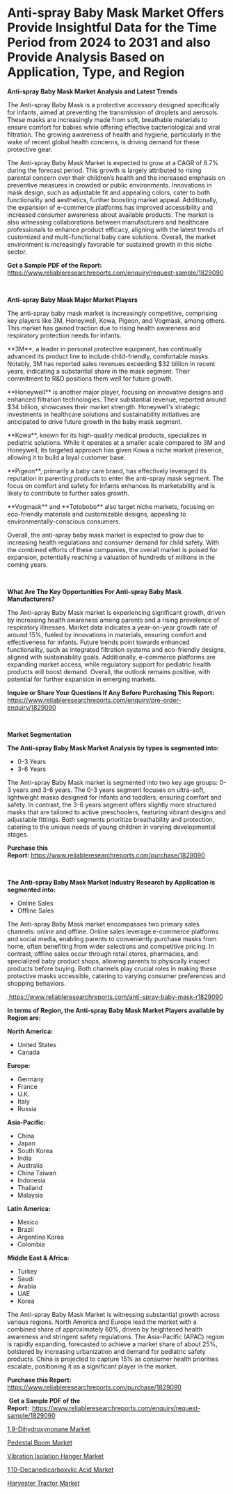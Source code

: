 <p><h1>Anti-spray Baby Mask Market Offers Provide Insightful Data for the Time Period from 2024 to 2031 and also Provide Analysis Based on Application, Type, and Region</h1></p><p><strong>Anti-spray Baby Mask Market Analysis and Latest Trends</strong></p>
<p><p>The Anti-spray Baby Mask is a protective accessory designed specifically for infants, aimed at preventing the transmission of droplets and aerosols. These masks are increasingly made from soft, breathable materials to ensure comfort for babies while offering effective bacteriological and viral filtration. The growing awareness of health and hygiene, particularly in the wake of recent global health concerns, is driving demand for these protective gear.</p><p>The Anti-spray Baby Mask Market is expected to grow at a CAGR of 8.7% during the forecast period. This growth is largely attributed to rising parental concern over their children’s health and the increased emphasis on preventive measures in crowded or public environments. Innovations in mask design, such as adjustable fit and appealing colors, cater to both functionality and aesthetics, further boosting market appeal. Additionally, the expansion of e-commerce platforms has improved accessibility and increased consumer awareness about available products. The market is also witnessing collaborations between manufacturers and healthcare professionals to enhance product efficacy, aligning with the latest trends of customized and multi-functional baby care solutions. Overall, the market environment is increasingly favorable for sustained growth in this niche sector.</p></p>
<p><strong>Get a Sample PDF of the Report:&nbsp;</strong> <a href="https://www.reliableresearchreports.com/enquiry/request-sample/1829090?utm_campaign=28&utm_medium=2&utm_source=Github&utm_content=ia&utm_term=15102024&utm_id=anti-spray-baby-mask">https://www.reliableresearchreports.com/enquiry/request-sample/1829090</a></p>
<p>&nbsp;</p>
<p><strong>Anti-spray Baby Mask Major Market Players</strong></p>
<p><p>The anti-spray baby mask market is increasingly competitive, comprising key players like 3M, Honeywell, Kowa, Pigeon, and Vogmask, among others. This market has gained traction due to rising health awareness and respiratory protection needs for infants.</p><p>**3M**, a leader in personal protective equipment, has continually advanced its product line to include child-friendly, comfortable masks. Notably, 3M has reported sales revenues exceeding $32 billion in recent years, indicating a substantial share in the mask segment. Their commitment to R&D positions them well for future growth.</p><p>**Honeywell** is another major player, focusing on innovative designs and enhanced filtration technologies. Their substantial revenue, reported around $34 billion, showcases their market strength. Honeywell's strategic investments in healthcare solutions and sustainability initiatives are anticipated to drive future growth in the baby mask segment.</p><p>**Kowa**, known for its high-quality medical products, specializes in pediatric solutions. While it operates at a smaller scale compared to 3M and Honeywell, its targeted approach has given Kowa a niche market presence, allowing it to build a loyal customer base.</p><p>**Pigeon**, primarily a baby care brand, has effectively leveraged its reputation in parenting products to enter the anti-spray mask segment. The focus on comfort and safety for infants enhances its marketability and is likely to contribute to further sales growth.</p><p>**Vogmask** and **Totobobo** also target niche markets, focusing on eco-friendly materials and customizable designs, appealing to environmentally-conscious consumers.</p><p>Overall, the anti-spray baby mask market is expected to grow due to increasing health regulations and consumer demand for child safety. With the combined efforts of these companies, the overall market is poised for expansion, potentially reaching a valuation of hundreds of millions in the coming years.</p></p>
<p>&nbsp;</p>
<p><strong>What Are The Key Opportunities For Anti-spray Baby Mask Manufacturers?</strong></p>
<p><p>The Anti-spray Baby Mask market is experiencing significant growth, driven by increasing health awareness among parents and a rising prevalence of respiratory illnesses. Market data indicates a year-on-year growth rate of around 15%, fueled by innovations in materials, ensuring comfort and effectiveness for infants. Future trends point towards enhanced functionality, such as integrated filtration systems and eco-friendly designs, aligned with sustainability goals. Additionally, e-commerce platforms are expanding market access, while regulatory support for pediatric health products will boost demand. Overall, the outlook remains positive, with potential for further expansion in emerging markets.</p></p>
<p><strong>Inquire or Share Your Questions If Any Before Purchasing This Report:</strong> <a href="https://www.reliableresearchreports.com/enquiry/pre-order-enquiry/1829090?utm_campaign=28&utm_medium=2&utm_source=Github&utm_content=ia&utm_term=15102024&utm_id=anti-spray-baby-mask">https://www.reliableresearchreports.com/enquiry/pre-order-enquiry/1829090</a></p>
<p>&nbsp;</p>
<p><strong>Market Segmentation</strong></p>
<p><strong>The Anti-spray Baby Mask Market Analysis by types is segmented into:</strong></p>
<p><ul><li>0-3 Years</li><li>3-6 Years</li></ul></p>
<p><p>The Anti-spray Baby Mask market is segmented into two key age groups: 0-3 years and 3-6 years. The 0-3 years segment focuses on ultra-soft, lightweight masks designed for infants and toddlers, ensuring comfort and safety. In contrast, the 3-6 years segment offers slightly more structured masks that are tailored to active preschoolers, featuring vibrant designs and adjustable fittings. Both segments prioritize breathability and protection, catering to the unique needs of young children in varying developmental stages.</p></p>
<p><strong>Purchase this Report:&nbsp;</strong><a href="https://www.reliableresearchreports.com/purchase/1829090?utm_campaign=28&utm_medium=2&utm_source=Github&utm_content=ia&utm_term=15102024&utm_id=anti-spray-baby-mask">https://www.reliableresearchreports.com/purchase/1829090</a></p>
<p>&nbsp;</p>
<p><strong>The Anti-spray Baby Mask Market Industry Research by Application is segmented into:</strong></p>
<p><ul><li>Online Sales</li><li>Offline Sales</li></ul></p>
<p><p>The Anti-spray Baby Mask market encompasses two primary sales channels: online and offline. Online sales leverage e-commerce platforms and social media, enabling parents to conveniently purchase masks from home, often benefiting from wider selections and competitive pricing. In contrast, offline sales occur through retail stores, pharmacies, and specialized baby product shops, allowing parents to physically inspect products before buying. Both channels play crucial roles in making these protective masks accessible, catering to varying consumer preferences and shopping behaviors.</p></p>
<p><a href="https://www.reliableresearchreports.com/anti-spray-baby-mask-r1829090?utm_campaign=28&utm_medium=2&utm_source=Github&utm_content=ia&utm_term=15102024&utm_id=anti-spray-baby-mask">&nbsp;https://www.reliableresearchreports.com/anti-spray-baby-mask-r1829090</a></p>
<p><strong>In terms of Region, the Anti-spray Baby Mask Market Players available by Region are:</strong></p>
<p>
    <p> <strong> North America: </strong>
        <ul>
            <li>United States</li>
            <li>Canada</li>
        </ul>
        </p> 
    <p> <strong> Europe: </strong>
        <ul>
            <li>Germany</li>
            <li>France</li>
            <li>U.K.</li>
            <li>Italy</li>
            <li>Russia</li>
        </ul>
        </p> 
    <p> <strong> Asia-Pacific: </strong>
        <ul>
            <li>China</li>
            <li>Japan</li>
            <li>South Korea</li>
            <li>India</li>
            <li>Australia</li>
            <li>China Taiwan</li>
            <li>Indonesia</li>
            <li>Thailand</li>
            <li>Malaysia</li>
        </ul>
        </p> 
    <p> <strong> Latin America: </strong>
        <ul>
            <li>Mexico</li>
            <li>Brazil</li>
            <li>Argentina Korea</li>
            <li>Colombia</li>
        </ul>
        </p> 
    <p> <strong> Middle East & Africa: </strong>
        <ul>
            <li>Turkey</li>
            <li>Saudi</li>
            <li>Arabia</li>
            <li>UAE</li>
            <li>Korea</li>
        </ul>
    </p>
    </p>
<p><p>The Anti-spray Baby Mask Market is witnessing substantial growth across various regions. North America and Europe lead the market with a combined share of approximately 60%, driven by heightened health awareness and stringent safety regulations. The Asia-Pacific (APAC) region is rapidly expanding, forecasted to achieve a market share of about 25%, bolstered by increasing urbanization and demand for pediatric safety products. China is projected to capture 15% as consumer health priorities escalate, positioning it as a significant player in the market.</p></p>
<p><strong>Purchase this Report: </strong><a href="https://www.reliableresearchreports.com/purchase/1829090?utm_campaign=28&utm_medium=2&utm_source=Github&utm_content=ia&utm_term=15102024&utm_id=anti-spray-baby-mask">https://www.reliableresearchreports.com/purchase/1829090</a></p>
<p>&nbsp;<strong>Get a Sample PDF of the Report:&nbsp;&nbsp;</strong><a href="https://www.reliableresearchreports.com/enquiry/request-sample/1829090?utm_campaign=28&utm_medium=2&utm_source=Github&utm_content=ia&utm_term=15102024&utm_id=anti-spray-baby-mask">https://www.reliableresearchreports.com/enquiry/request-sample/1829090</a></p>
<p><strong></strong></p>
<p><p><a href="https://github.com/RuthLucas64/Market-Research-Report-List-1/blob/main/19-dihydroxynonane-market.md?utm_campaign=28&utm_medium=2&utm_source=Github&utm_content=ia&utm_term=15102024&utm_id=anti-spray-baby-mask">1,9-Dihydroxynonane Market</a></p><p><a href="https://issuu.com/reportprime-2/docs/pedestal-boom-market-size-2030.pptx_c9d7029cf430b8?utm_campaign=28&utm_medium=2&utm_source=Github&utm_content=ia&utm_term=15102024&utm_id=anti-spray-baby-mask">Pedestal Boom Market</a></p><p><a href="https://issuu.com/reportprime-2/docs/vibration-isolation-hanger-market-s_ad0528ea31d601?utm_campaign=28&utm_medium=2&utm_source=Github&utm_content=ia&utm_term=15102024&utm_id=anti-spray-baby-mask">Vibration Isolation Hanger Market</a></p><p><a href="https://github.com/NathanColeman327/Market-Research-Report-List-1/blob/main/110-decanedicarboxylic-acid-market.md?utm_campaign=28&utm_medium=2&utm_source=Github&utm_content=ia&utm_term=15102024&utm_id=anti-spray-baby-mask">1,10-Decanedicarboxylic Acid Market</a></p><p><a href="https://www.linkedin.com/pulse/emerging-technologies-reshaping-harvester-tractor-market-sx5ve?utm_campaign=28&utm_medium=2&utm_source=Github&utm_content=ia&utm_term=15102024&utm_id=anti-spray-baby-mask">Harvester Tractor Market</a></p></p>